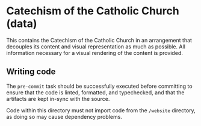 # Catechism of the Catholic Church (data)

This contains the Catechism of the Catholic Church in an arrangement that decouples its content and visual representation as much as
possible. All information necessary for a visual rendering of the content is provided.

## Writing code

The `pre-commit` task should be successfully executed before committing to ensure that the code is linted, formatted, and typechecked, and
that the artifacts are kept in-sync with the source.

Code within this directory must not import code from the `/website` directory, as doing so may cause dependency problems.
